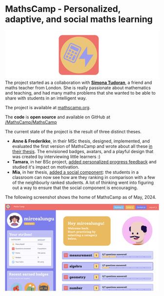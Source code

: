 # MathsCamp - Personalized, adaptive, and social maths learning 

![](../docs/assets/mathscamp-logo.png)
The project started as a collaboration with [**Simona Tudoran**](https://www.linkedin.com/in/simona-tudoran-7a974a21/), a friend and maths teacher from London. She is really passionate about mathematics and teaching, and had many maths problems that she wanted to be able to share with students in an intelligent way. 

The project is available at [mathscamp.org](mathscamp.org). 

The **code** is **open source** and available on GitHub at [/MathsCamp/MathsCamp](https://github.com/MathsCamp/MathsCamp)

The current state of the project is the result of three distinct theses. 

- **Anne & Frederikke**, in their MSc thesis, designed, implemented, and evaluated the first version of MathsCamp and wrote about all these [in their thesis](../docs/assets/theses/AnneFrederikke--Designing%20a%20personalized%20learning%20app.pdf). The envisioned badges, avatars, and a playful design that was created by interviewing little learners :)
- **Tamara**, in her BSc project, [added personalized progress feedback](../docs/assets/theses/Thesis-Tamara-MathsCamp_Personal_Progress_Feedback.pdf) and studied it's impact on motivation. 
- **Mia**, in her thesis, [added a social component](../docs/assets/theses/Mia_Ronnelund_Thesis_2022.pdf): the students in a classroom can now see how are they ranking in comparison with a few of the neighbourly ranked students. A lot of thinking went into figuring out a way to ensure that the social component is encouraging. 

The following screenshot shows the home of MathsCamp as of May, 2024. 

![](../docs/assets/state-of-mathscamp-2024.png)





